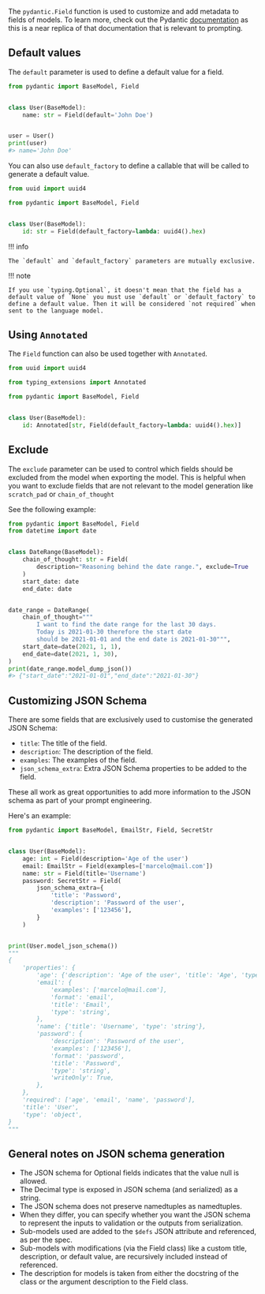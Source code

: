 The `pydantic.Field` function is used to customize and add metadata to fields of models. To learn more, check out the Pydantic [documentation](https://docs.pydantic.dev/latest/concepts/fields/) as this is a near replica of that documentation that is relevant to prompting.

## Default values

The `default` parameter is used to define a default value for a field.

```py
from pydantic import BaseModel, Field


class User(BaseModel):
    name: str = Field(default='John Doe')


user = User()
print(user)
#> name='John Doe'
```

You can also use `default_factory` to define a callable that will be called to generate a default value.

```py
from uuid import uuid4

from pydantic import BaseModel, Field


class User(BaseModel):
    id: str = Field(default_factory=lambda: uuid4().hex)
```

!!! info

    The `default` and `default_factory` parameters are mutually exclusive.

!!! note

    If you use `typing.Optional`, it doesn't mean that the field has a default value of `None` you must use `default` or `default_factory` to define a default value. Then it will be considered `not required` when sent to the language model.

## Using `Annotated`

The `Field` function can also be used together with `Annotated`.

```py
from uuid import uuid4

from typing_extensions import Annotated

from pydantic import BaseModel, Field


class User(BaseModel):
    id: Annotated[str, Field(default_factory=lambda: uuid4().hex)]
```

## Exclude

The `exclude` parameter can be used to control which fields should be excluded from the
model when exporting the model. This is helpful when you want to exclude fields that are not relevant to the model
generation like `scratch_pad` or `chain_of_thought`

See the following example:

```py
from pydantic import BaseModel, Field
from datetime import date


class DateRange(BaseModel):
    chain_of_thought: str = Field(
        description="Reasoning behind the date range.", exclude=True
    )
    start_date: date
    end_date: date


date_range = DateRange(
    chain_of_thought="""
        I want to find the date range for the last 30 days.
        Today is 2021-01-30 therefore the start date
        should be 2021-01-01 and the end date is 2021-01-30""",
    start_date=date(2021, 1, 1),
    end_date=date(2021, 1, 30),
)
print(date_range.model_dump_json())
#> {"start_date":"2021-01-01","end_date":"2021-01-30"}
```

## Customizing JSON Schema

There are some fields that are exclusively used to customise the generated JSON Schema:

- `title`: The title of the field.
- `description`: The description of the field.
- `examples`: The examples of the field.
- `json_schema_extra`: Extra JSON Schema properties to be added to the field.

These all work as great opportunities to add more information to the JSON schema as part of your prompt engineering.

Here's an example:

```py
from pydantic import BaseModel, EmailStr, Field, SecretStr


class User(BaseModel):
    age: int = Field(description='Age of the user')
    email: EmailStr = Field(examples=['marcelo@mail.com'])
    name: str = Field(title='Username')
    password: SecretStr = Field(
        json_schema_extra={
            'title': 'Password',
            'description': 'Password of the user',
            'examples': ['123456'],
        }
    )


print(User.model_json_schema())
"""
{
    'properties': {
        'age': {'description': 'Age of the user', 'title': 'Age', 'type': 'integer'},
        'email': {
            'examples': ['marcelo@mail.com'],
            'format': 'email',
            'title': 'Email',
            'type': 'string',
        },
        'name': {'title': 'Username', 'type': 'string'},
        'password': {
            'description': 'Password of the user',
            'examples': ['123456'],
            'format': 'password',
            'title': 'Password',
            'type': 'string',
            'writeOnly': True,
        },
    },
    'required': ['age', 'email', 'name', 'password'],
    'title': 'User',
    'type': 'object',
}
"""
```

## General notes on JSON schema generation

- The JSON schema for Optional fields indicates that the value null is allowed.
- The Decimal type is exposed in JSON schema (and serialized) as a string.
- The JSON schema does not preserve namedtuples as namedtuples.
- When they differ, you can specify whether you want the JSON schema to represent the inputs to validation or the outputs from serialization.
- Sub-models used are added to the `$defs` JSON attribute and referenced, as per the spec.
- Sub-models with modifications (via the Field class) like a custom title, description, or default value, are recursively included instead of referenced.
- The description for models is taken from either the docstring of the class or the argument description to the Field class.
